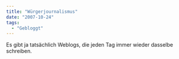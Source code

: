 ```yaml
---
title: "Würgerjournalismus"
date: "2007-10-24"
tags:
  - "Gebloggt"
---
```


Es gibt ja tatsächlich Weblogs, die jeden Tag immer wieder dasselbe schreiben.
